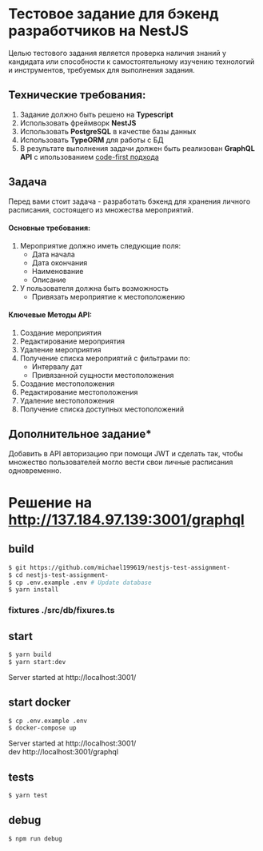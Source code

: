 # Тестовое задание для бэкенд разработчиков на NestJS

Целью тестового задания является проверка наличия знаний у кандидата или способности к самостоятельному изучению технологий и инструментов, требуемых для выполнения задания.

## Технические требования:
1. Задание должно быть решено на **Typescript**
2. Использовать фреймворк **NestJS**
3. Использовать **PostgreSQL** в качестве базы данных
4. Использовать **TypeORM** для работы с БД
5. В результате выполнения задачи должен быть реализован **GraphQL API** с ипользованием [code-first подхода](https://docs.nestjs.com/graphql/quick-start#code-first)


## Задача
Перед вами стоит задача - разработать бэкенд для хранения личного расписания, состоящего из множества мероприятий.

#### Основные требования:
1. Мероприятие должно иметь следующие поля:
    - Дата начала
    - Дата окончания
    - Наименование
    - Описание
2. У пользователя должна быть возможность
    - Привязать мероприятие к местоположению

#### Ключевые Методы API:
1. Создание мероприятия
2. Редактирование мероприятия
3. Удаление мероприятия
4. Получение списка мероприятий с фильтрами по:
    - Интервалу дат
    - Привязанной сущности местоположения
5. Создание местоположения
6. Редактирование местоположения
7. Удаление местоположения
8. Получение списка доступных местоположений

## Дополнительное задание*
Добавить в API авторизацию при помощи JWT и сделать так, чтобы множество пользователей могло вести свои личные расписания одновременно.

# Решение на http://137.184.97.139:3001/graphql

## build
```bash
$ git https://github.com/michael199619/nestjs-test-assignment-
$ cd nestjs-test-assignment-
$ cp .env.example .env # Update database 
$ yarn install
```

### fixtures ./src/db/fixures.ts

## start
```bash
$ yarn build
$ yarn start:dev
```
Server started at http://localhost:3001/

## start docker
```bash
$ cp .env.example .env
$ docker-compose up 
```

Server started at http://localhost:3001/ \
dev http://localhost:3001/graphql

## tests
```bash
$ yarn test
```

## debug
```bash
$ npm run debug
```
